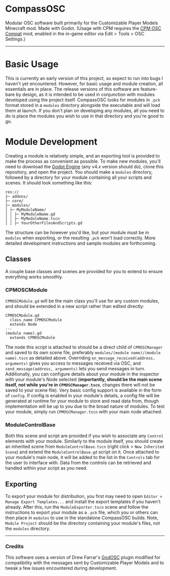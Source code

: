 # CompassOSC
Modular OSC software built primarily for the Customizable Player Models Minecraft mod. Made with Godot. (Usage with CPM requires the [CPM OSC Compat](https://modrinth.com/mod/cpmoscc) mod, enabled in the in-game editor via Edit > Tools > OSC Settings.)

---
# Basic Usage
This is currently an early version of this project, so expect to run into bugs I haven't yet encountered. However, for basic usage and module creation, all essentials are in place. The release versions of this software are feature-bare by design, as it is intended to be used in conjunction with modules developed using the project itself. CompassOSC looks for modules in `.pck` format stored in a `modules` directory alongside the executable and will load them at launch. If you don't plan on developing any modules, all you need to do is place the modules you wish to use in that directory and you're good to go.

# Module Development
Creating a module is relatively simple, and an exporting tool is provided to make the process as convenient as possible. To make new modules, you'll need to download the [Godot Engine](https://godotengine.org/download) (any v4.x version should do), clone this repository, and open the project. You should make a `modules` directory, followed by a directory for your module containing all your scripts and scenes. It should look something like this:
```
res://
├─ addons/
├─ core/
├─ modules/
│ ├─ MyModuleName/
│ │ ├─ MyModuleName.gd
│ │ ├─ MyModuleName.tscn
│ │ ├─ YourOtherFilesAndScripts.gd
```
The structure can be however you'd like, but your module must be in `modules` when exporting, or the resulting `.pck` won't load correctly. More detailed development instructions and sample modules are forthcoming.
## Classes
A couple base classes and scenes are provided for you to extend to ensure everything works smoothly.

### CPMOSCModule
`CPMOSCModule.gd` will be the main class you'll use for any custom modules, and should be extended in a new script rather than edited directly:
```
CPMOSCModule.gd
  class_name CPMOSCModule
  extends Node
---
(module name).gd
  extends CPMOSCModule
```
The node this script is attached to should be a direct child of `CPMOSCManager` and saved to its own scene file, preferably `modules/(module name)/(module name).tscn` as detailed above. Overriding `on_message_received(address, arguments)` gives you access to messages received via OSC, and `send_message(address, arguments)` lets you send messages in turn. Additionally, you can configure details about your module in the inspector with your module's Node selected (**importantly, should be the main scene itself, not while you're in `CPMOSCManager.tscn`**, changes there will *not* be saved to your scene file). Very basic config support is available in the form of `config`. If config is enabled in your module's details, a config file will be generated at runtime for your module to store and read data from, though implementation will be up to you due to the broad nature of modules. To test your module, simply run `CPMOSCManager.tscn` with your main node attached.
### ModuleControlBase
Both this scene and script are provided if you wish to associate any `Control` elements with your module. Similarly to the module itself, you should create an inherited scene from `ModuleControlBase.tscn` (right click > `New Inherited Scene`) and extend the `ModuleControlBase.gd` script on it. Once attached to your module's main node, it will be added to the list in the `Controls` tab for the user to interface with. Data from the controls can be retrieved and handled within your script as you need. 

## Exporting
To export your module for distribution, you first may need to open `Editor > Manage Export Templates...` and install the export templates if you haven't already. After this, run the `ModuleExporter.tscn` scene and follow the instructions to export your module as a `.pck` file, which you or others can then place in `modules` to use in the standalone CompassOSC builds. Note, `Module Project` should be the directory containing your module's files, not the `modules` directory.

---
### Credits
This software uses a version of Drew Farrar's [GodOSC](https://github.com/afarra6/godosc) plugin modified for compatibility with the messages sent by Customizable Player Models and to tweak a few issues encountered during development.
